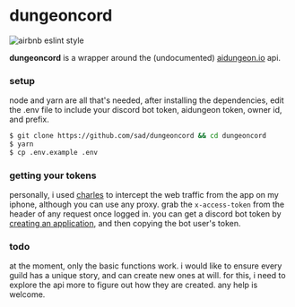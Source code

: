 # dungeoncord
![airbnb eslint style](https://camo.githubusercontent.com/1c5c800fbdabc79cfaca8c90dd47022a5b5c7486/68747470733a2f2f696d672e736869656c64732e696f2f62616467652f636f64652532307374796c652d616972626e622d627269676874677265656e2e7376673f7374796c653d666c61742d737175617265)

**dungeoncord** is a wrapper around the (undocumented) [aidungeon.io](https://www.aidungeon.io/) api. 

### setup
node and yarn are all that's needed, after installing the dependencies, edit the .env file to include your discord bot token, aidungeon token, owner id, and prefix.
```sh
$ git clone https://github.com/sad/dungeoncord && cd dungeoncord
$ yarn
$ cp .env.example .env
```
### getting your tokens
personally, i used [charles](https://www.charlesproxy.com/) to intercept the web traffic from the app on my iphone, although you can use any proxy. grab the `x-access-token` from the header of any request once logged in.  you can get a discord bot token by [creating an application](https://discordapp.com/developers/applications/), and then copying the bot user's token. 

### todo
at the moment, only the basic functions work. i would like to ensure every guild has a unique story, and can create new ones at will. for this, i need to explore the api more to figure out how they are created. any help is welcome.